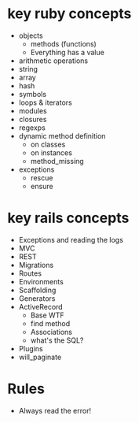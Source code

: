 # key ruby concepts
* objects
  * methods (functions)
  * Everything has a value
* arithmetic operations
* string
* array
* hash
* symbols
* loops & iterators
* modules
* closures
* regexps
* dynamic method definition
  * on classes
  * on instances
  * method_missing
* exceptions
  * rescue
  * ensure

# key rails concepts
* Exceptions and reading the logs
* MVC
* REST
* Migrations
* Routes
* Environments
* Scaffolding
* Generators
* ActiveRecord
  * Base WTF
  * find method
  * Associations
  * what's the SQL?
* Plugins
 * will_paginate

# Rules
* Always read the error!



